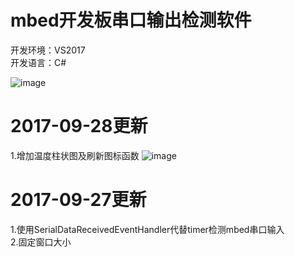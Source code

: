 # mbed开发板串口输出检测软件
开发环境：VS2017 <br/>
开发语言：C# <br/>

![image](https://github.com/a2824256/mbed_test/blob/master/ui.png)

# 2017-09-28更新
1.增加温度柱状图及刷新图标函数
![image](https://github.com/a2824256/mbed_test/blob/master/temp.png)

# 2017-09-27更新
1.使用SerialDataReceivedEventHandler代替timer检测mbed串口输入<br/>
2.固定窗口大小

